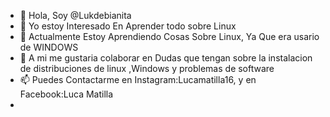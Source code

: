 - 👋 Hola, Soy @Lukdebianita
- 👀 Yo estoy Interesado En Aprender todo sobre Linux
- 🌱 Actualmente Estoy Aprendiendo Cosas Sobre Linux, Ya Que era usario de WINDOWS
- 💞️ A mi me gustaria colaborar en Dudas que tengan sobre la instalacion de distribuciones de linux ,Windows y problemas de software
- 📫 Puedes Contactarme en Instagram:Lucamatilla16, y en Facebook:Luca Matilla
-

<!---
Lukdebianita/Lukdebianita is a ✨ special ✨ repository because its `README.md` (this file) appears on your GitHub profile.
You can click the Preview link to take a look at your changes.
--->
